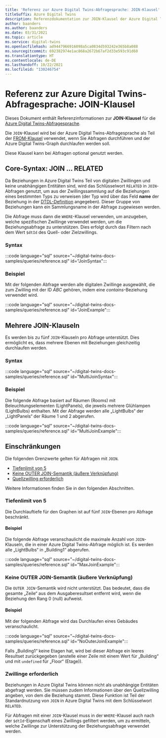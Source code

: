```yaml
---
title: 'Referenz zur Azure Digital Twins-Abfragesprache: JOIN-Klausel'
titleSuffix: Azure Digital Twins
description: Referenzdokumentation zur JOIN-Klausel der Azure Digital Twins-Abfragesprache
author: baanders
ms.author: baanders
ms.date: 03/31/2021
ms.topic: article
ms.service: digital-twins
ms.openlocfilehash: ad9447966916098a5ca0834d593242e365b8a088
ms.sourcegitcommit: 692382974e1ac868a2672b67af2d33e593c91d60
ms.translationtype: HT
ms.contentlocale: de-DE
ms.lasthandoff: 10/22/2021
ms.locfileid: "130246754"
---
```

# <a name="azure-digital-twins-query-language-reference-join-clause"></a>Referenz zur Azure Digital Twins-Abfragesprache: JOIN-Klausel

Dieses Dokument enthält Referenzinformationen zur **JOIN-Klausel** für die [Azure Digital Twins-Abfragesprache](concepts-query-language.md).

Die `JOIN`-Klausel wird bei der Azure Digital Twins-Abfragesprache als Teil der [FROM-Klausel](reference-query-clause-from.md) verwendet, wenn Sie Abfragen durchführen und der Azure Digital Twins-Graph durchlaufen werden soll.

Diese Klausel kann bei Abfragen optional genutzt werden.

## <a name="core-syntax-join--related"></a>Core-Syntax: JOIN ... RELATED 
Da Beziehungen in Azure Digital Twins Teil von digitalen Zwillingen und keine unabhängigen Entitäten sind, wird das Schlüsselwort `RELATED` in `JOIN`-Abfragen genutzt, um aus der Zwillingssammlung auf die Beziehungen eines bestimmten Typs zu verweisen (der Typ wird über das Feld **name** der Beziehung in der [DTDL-Definition](concepts-models.md#basic-relationship-example) angegeben). Dieser Gruppe von Beziehungen kann ein Sammlungsname in der Abfrage zugewiesen werden.

Die Abfrage muss dann die `WHERE`-Klausel verwenden, um anzugeben, welche spezifischen Zwillinge verwendet werden, um die Beziehungsabfrage zu unterstützen. Dies erfolgt durch das Filtern nach dem Wert `$dtId` des Quell- oder Zielzwillings.

### <a name="syntax"></a>Syntax

:::code language="sql" source="~/digital-twins-docs-samples/queries/reference.sql" id="JoinSyntax":::

### <a name="example"></a>Beispiel

Mit der folgenden Abfrage werden alle digitalen Zwillinge ausgewählt, die zum Zwilling mit der ID *ABC* gehören, indem eine *contains*-Beziehung verwendet wird.

:::code language="sql" source="~/digital-twins-docs-samples/queries/reference.sql" id="JoinExample":::

## <a name="multiple-joins"></a>Mehrere JOIN-Klauseln

Es werden bis zu fünf `JOIN`-Klauseln pro Abfrage unterstützt. Dies ermöglicht es, dass mehrere Ebenen mit Beziehungen gleichzeitig durchlaufen werden.

### <a name="syntax"></a>Syntax

:::code language="sql" source="~/digital-twins-docs-samples/queries/reference.sql" id="MultiJoinSyntax":::

### <a name="example"></a>Beispiel

Die folgende Abfrage basiert auf Räumen (Rooms) mit Beleuchtungselementen (LightPanels), die jeweils mehrere Glühlampen (LightBulbs) enthalten. Mit der Abfrage werden alle „LightBulbs“ der „LightPanels“ der Räume 1 und 2 abgerufen.

:::code language="sql" source="~/digital-twins-docs-samples/queries/reference.sql" id="MultiJoinExample":::

## <a name="limitations"></a>Einschränkungen

Die folgenden Grenzwerte gelten für Abfragen mit `JOIN`.
* [Tiefenlimit von 5](#depth-limit-of-five)
* [Keine OUTER JOIN-Semantik (äußere Verknüpfung)](#no-outer-join-semantics)
* [Quellzwilling erforderlich](#twins-required)

Weitere Informationen finden Sie in den folgenden Abschnitten.

### <a name="depth-limit-of-five"></a>Tiefenlimit von 5

Die Durchlauftiefe für den Graphen ist auf fünf `JOIN`-Ebenen pro Abfrage beschränkt.

#### <a name="example"></a>Beispiel

Die folgende Abfrage veranschaulicht die maximale Anzahl von `JOIN`-Klauseln, die in einer Azure Digital Twins-Abfrage möglich ist. Es werden alle „LightBulbs“ in „Building1“ abgerufen.

:::code language="sql" source="~/digital-twins-docs-samples/queries/reference.sql" id="MaxJoinExample":::

### <a name="no-outer-join-semantics"></a>Keine OUTER JOIN-Semantik (äußere Verknüpfung)

Die `OUTER JOIN`-Semantik wird nicht unterstützt. Das bedeutet, dass die gesamte „Zeile“ aus dem Ausgaberesultset entfernt wird, wenn die Beziehung den Rang 0 (null) aufweist.

#### <a name="example"></a>Beispiel

Mit der folgenden Abfrage wird das Durchlaufen eines Gebäudes veranschaulicht.

:::code language="sql" source="~/digital-twins-docs-samples/queries/reference.sql" id="NoOuterJoinExample":::

Falls „Building1“ keine Etagen hat, wird bei dieser Abfrage ein leeres Resultset zurückgegeben (anstelle einer Zeile mit einem Wert für „Building“ und mit `undefined` für „Floor“ (Etage)).

### <a name="twins-required"></a>Zwillinge erforderlich

Beziehungen in Azure Digital Twins können nicht als unabhängige Entitäten abgefragt werden. Sie müssen zudem Informationen über den Quellzwilling angeben, von dem die Beziehung stammt. Diese Funktion ist Teil der Standardnutzung von `JOIN` in Azure Digital Twins mit dem Schlüsselwort `RELATED`. 

Für Abfragen mit einer `JOIN`-Klausel muss in der `WHERE`-Klausel auch nach der `$dtId`-Eigenschaft eines Zwillings gefiltert werden, um zu ermitteln, welche Zwillinge zur Unterstützung der Beziehungsabfrage verwendet werden.